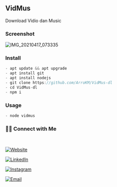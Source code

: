 ## VidMus
Download Vidio dan Music

<h3>Screenshot</h3>

![IMG_20210417_073335](https://user-images.githubusercontent.com/46747652/115096460-658e7600-9f4f-11eb-9950-f386590c41ae.jpg)

<h3>Install</h3>

```java
- apt update && apt upgrade
- apt install git
- apt install nodejs
- git clone https://github.com/ArroKM/VidMus-dl
- cd VidMus-dl
- npm i
```

<h3>Usage</h3>

```java
- node vidmus
```

<h3> 🤝🏻 Connect with Me </h3>

<br>



<p align="center">

<a href="https://ase-xc.com"><img alt="Website" src="https://img.shields.io/badge/ase-xc.com-black?style=flat-square&logo=google-chrome"></a>

<a href="#"><img alt="LinkedIn" src="https://img.shields.io/badge/LinkedIn-AseCx-blue?style=flat-square&logo=linkedin"></a>

<a href="https://www.instagram.com/arrokm.1/"><img alt="Instagram" src="https://img.shields.io/badge/Instagram-arrokm.1-black?style=flat-square&logo=instagram"></a>

<a href="mailto:arrokm053@gmail.com"><img alt="Email" src="https://img.shields.io/badge/Email-arrokm053@gmail.com-blue?style=flat-square&logo=gmail"></a>

</p>
